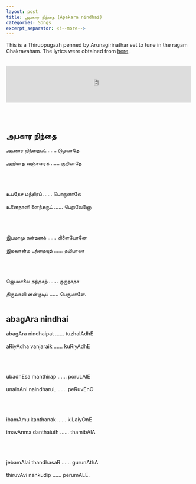 ```yaml
---
layout: post
title: அபகார நிந்தை (Apakara nindhai)
categories: Songs
excerpt_separator: <!--more-->
---
```

<!--more-->

This is a Thiruppugazh penned by Arunagirinathar set to tune in the ragam Chakravaham. The lyrics were obtained from <a href = "http://www.kaumaram.com/thiru/nnt0107_u.html" target="blank">here</a>.<br><br>



<iframe 
  frameborder="0" 
  width="500"     
  height="100"
  src="https://drive.google.com/file/d/1j6_ZaC_HtUE4d-CR0JlbzgCaWm5VZsI2/preview?usp=sharing">    
</iframe>


<br><br>

## அபகார நிந்தை

அபகார நிந்தைபட் ...... டுழலாதே<br><br>
     அறியாத வஞ்சரைக் ...... குறியாதே<br><br><br><br>

உபதேச மந்திரப் ...... பொருளாலே<br><br>
     உனைநானி னைந்தருட் ...... பெறுவேனோ<br><br><br><br>

இபமாமு கன்தனக் ...... கிளையோனே<br><br>
     இமவான்ம டந்தையுத் ...... தமிபாலா<br><br><br><br>

ஜெபமாலை தந்தசற் ...... குருநாதா<br><br>
     திருவாவி னன்குடிப் ...... பெருமாளே.<br><br>

## abagAra nindhai

abagAra nindhaipat ...... tuzhalAdhE<br><br>
     aRiyAdha vanjaraik ...... kuRiyAdhE<br><br><br><br>

ubadhEsa manthirap ...... poruLAlE<br><br>
     unainAni naindharuL ...... peRuvEnO<br><br><br><br>

ibamAmu kanthanak ...... kiLaiyOnE<br><br>
     imavAnma danthaiuth ...... thamibAlA<br><br><br><br>

jebamAlai thandhasaR ...... gurunAthA<br><br>
     thiruvAvi nankudip ...... perumALE.